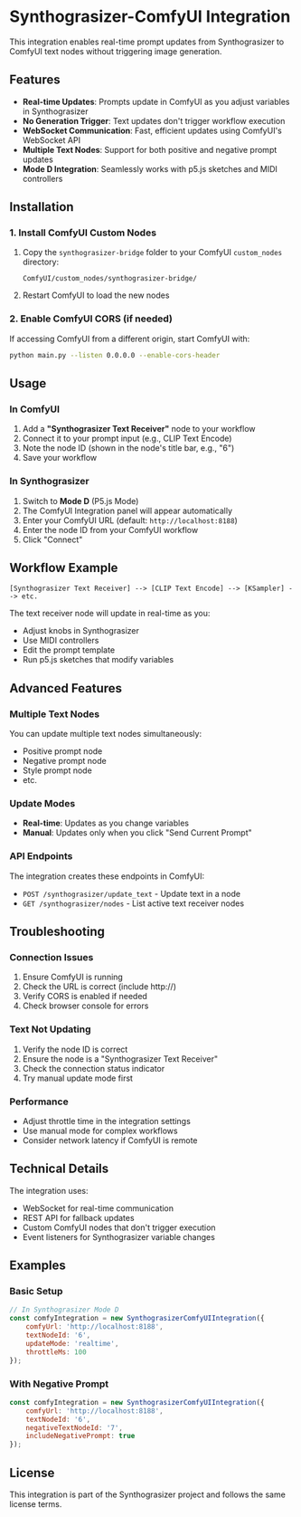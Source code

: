 # Synthograsizer-ComfyUI Integration

This integration enables real-time prompt updates from Synthograsizer to ComfyUI text nodes without triggering image generation.

## Features

- **Real-time Updates**: Prompts update in ComfyUI as you adjust variables in Synthograsizer
- **No Generation Trigger**: Text updates don't trigger workflow execution
- **WebSocket Communication**: Fast, efficient updates using ComfyUI's WebSocket API
- **Multiple Text Nodes**: Support for both positive and negative prompt updates
- **Mode D Integration**: Seamlessly works with p5.js sketches and MIDI controllers

## Installation

### 1. Install ComfyUI Custom Nodes

1. Copy the `synthograsizer-bridge` folder to your ComfyUI `custom_nodes` directory:
   ```
   ComfyUI/custom_nodes/synthograsizer-bridge/
   ```

2. Restart ComfyUI to load the new nodes

### 2. Enable ComfyUI CORS (if needed)

If accessing ComfyUI from a different origin, start ComfyUI with:
```bash
python main.py --listen 0.0.0.0 --enable-cors-header
```

## Usage

### In ComfyUI

1. Add a **"Synthograsizer Text Receiver"** node to your workflow
2. Connect it to your prompt input (e.g., CLIP Text Encode)
3. Note the node ID (shown in the node's title bar, e.g., "6")
4. Save your workflow

### In Synthograsizer

1. Switch to **Mode D** (P5.js Mode)
2. The ComfyUI Integration panel will appear automatically
3. Enter your ComfyUI URL (default: `http://localhost:8188`)
4. Enter the node ID from your ComfyUI workflow
5. Click "Connect"

## Workflow Example

```
[Synthograsizer Text Receiver] --> [CLIP Text Encode] --> [KSampler] --> etc.
```

The text receiver node will update in real-time as you:
- Adjust knobs in Synthograsizer
- Use MIDI controllers
- Edit the prompt template
- Run p5.js sketches that modify variables

## Advanced Features

### Multiple Text Nodes

You can update multiple text nodes simultaneously:
- Positive prompt node
- Negative prompt node
- Style prompt node
- etc.

### Update Modes

- **Real-time**: Updates as you change variables
- **Manual**: Updates only when you click "Send Current Prompt"

### API Endpoints

The integration creates these endpoints in ComfyUI:

- `POST /synthograsizer/update_text` - Update text in a node
- `GET /synthograsizer/nodes` - List active text receiver nodes

## Troubleshooting

### Connection Issues

1. Ensure ComfyUI is running
2. Check the URL is correct (include http://)
3. Verify CORS is enabled if needed
4. Check browser console for errors

### Text Not Updating

1. Verify the node ID is correct
2. Ensure the node is a "Synthograsizer Text Receiver"
3. Check the connection status indicator
4. Try manual update mode first

### Performance

- Adjust throttle time in the integration settings
- Use manual mode for complex workflows
- Consider network latency if ComfyUI is remote

## Technical Details

The integration uses:
- WebSocket for real-time communication
- REST API for fallback updates
- Custom ComfyUI nodes that don't trigger execution
- Event listeners for Synthograsizer variable changes

## Examples

### Basic Setup

```javascript
// In Synthograsizer Mode D
const comfyIntegration = new SynthograsizerComfyUIIntegration({
    comfyUrl: 'http://localhost:8188',
    textNodeId: '6',
    updateMode: 'realtime',
    throttleMs: 100
});
```

### With Negative Prompt

```javascript
const comfyIntegration = new SynthograsizerComfyUIIntegration({
    comfyUrl: 'http://localhost:8188',
    textNodeId: '6',
    negativeTextNodeId: '7',
    includeNegativePrompt: true
});
```

## License

This integration is part of the Synthograsizer project and follows the same license terms.
